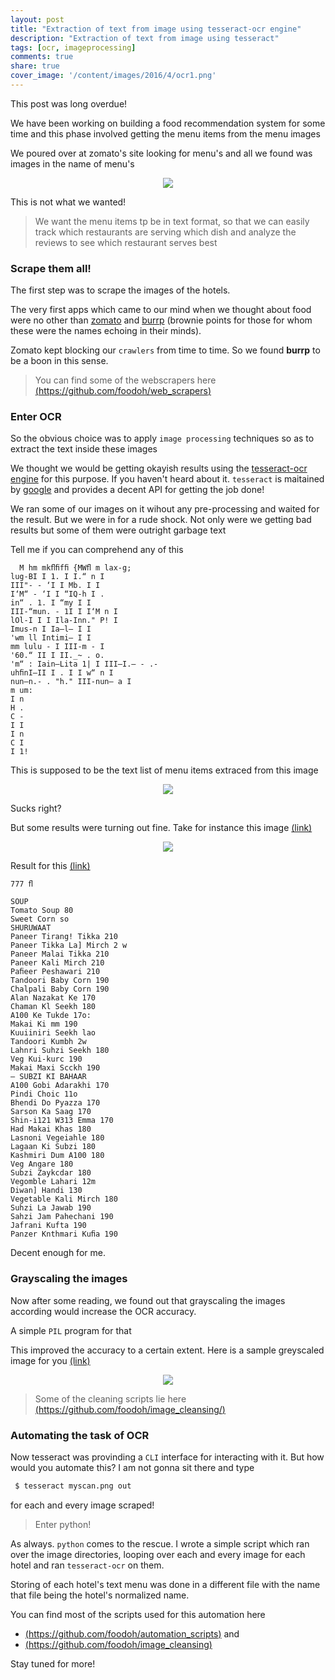 ```yaml
---
layout: post
title: "Extraction of text from image using tesseract-ocr engine"
description: "Extraction of text from image using tesseract"
tags: [ocr, imageprocessing]
comments: true
share: true
cover_image: '/content/images/2016/4/ocr1.png'
---
```


This post was long overdue!

We have been working on building a food recommendation system for some time and this phase involved getting the menu items from the menu images

We poured over at zomato's site looking for menu's and all we found was images in the name of menu's

<center><img src="http://www.tasdikrahman.com/content/images/2016/4/menu_img.jpg"></center>

This is not what we wanted! 

> We want the menu items tp be in text format, so that we can easily track which restaurants are serving which dish and analyze the reviews to see which restaurant serves best

### Scrape them all!

The first step was to scrape the images of the hotels.

The very first apps which came to our mind when we thought about food were no other than [zomato](https://zomato.com) and [burrp](http://burrp.com) (brownie points for those for whom these were the names echoing in their minds).

Zomato kept blocking our `crawlers` from time to time. So we found **burrp** to be a boon in this sense.

>You can find some of the webscrapers here [(https://github.com/foodoh/web_scrapers)](https://github.com/foodoh/web_scrapers)

### Enter OCR

So the obvious choice was to apply `image processing` techniques so as to extract the text inside these images

We thought we would be getting okayish results using the [tesseract-ocr engine](https://github.com/tesseract-ocr) for this purpose. If you haven't heard about it. `tesseract` is maitained by [google](http://google.com) and provides a decent API for getting the job done!

We ran some of our images on it wihout any pre-processing and waited for the result. But we were in for a rude shock. Not only were we getting bad results but some of them were outright garbage text

Tell me if you can comprehend any of this


      M hm mkﬂﬁfﬁ {MWﬂ m lax-g;
    lug-BI I 1. I I.“ n I
    III"- - ‘I I Mb. I I
    I‘M“ - ‘I I “IQ-h I .
    in“ . 1. I “my I I
    III-“mun. - 1I I I‘M n I
    lOl-I I I Ila-Inn." P! I
    Imus-n I Ia—l— I I
    'wm ll Intimi— I I
    mm lulu - I III-m - I
    '60.“ II I II._~ . o.
    'm“ : Iain—Lita 1| I III—I.— - .-
    uhﬁnI—II I . I I w“ n I
    nun—n.- . "h." III-nun— a I
    m um:
    I n
    H .
    C -
    I I
    I n
    C I
    I 1!


This is supposed to be the text list of menu items extraced from this image

<center><img src="http://www.tasdikrahman.com/content/images/2016/4/bad_img_ocr.jpg"></center>

Sucks right?

But some results were turning out fine. Take for instance this image [(link)](https://github.com/foodoh/ocrd_menus/blob/master/menu_images/1947-fine-indian-cuisine-banashankari-listing/1947-fine-indian-cuisine-banashankari-listing_1.jpg)

<center><img src="http://www.tasdikrahman.com/content/images/2016/4/good_img_ocr.jpg"></center>

Result for this [(link)](https://github.com/foodoh/ocrd_menus/blob/master/tesseract_menu_data/first_600_all_menus/1947-fine-indian-cuisine-banashankari-listing.txt)

    777 ﬂ

    SOUP
    Tomato Soup 80
    Sweet Corn so
    SHURUWAAT
    Paneer Tirang! Tikka 210
    Paneer Tikka La] Mirch 2 w
    Paneer Malai Tikka 210
    Paneer Kali Mirch 210
    Paﬁeer Peshawari 210
    Tandoori Baby Corn 190
    Chalpali Baby Corn 190
    Alan Nazakat Ke 170
    Chaman Kl Seekh 180
    A100 Ke Tukde 17o:
    Makai Ki mm 190
    Kuuiiniri Seekh lao
    Tandoori Kumbh 2w
    Lahnri Suhzi Seekh 180
    Veg Kui-kurc 190
    Makai Maxi Scckh 190
    — SUBZI KI BAHAAR
    A100 Gobi Adarakhi 170
    Pindi Choic 11o
    Bhendi Do Pyazza 170
    Sarson Ka Saag 170
    Shin-i121 W313 Emma 170
    Had Makai Khas 180
    Lasnoni Vegeiahle 180
    Lagaan Ki Subzi 180
    Kashmiri Dum A100 180
    Veg Angare 180
    Subzi Zaykcdar 180
    Vegomble Lahari 12m
    Diwan] Handi 130
    Vegetable Kali Mirch 180
    Suhzi La Jawab 190
    Sahzi Jam Pahechani 190
    Jafrani Kufta 190
    Panzer Knthmari Kuﬁa 190

Decent enough for me.

### Grayscaling the images 

Now after some reading, we found out that grayscaling the images according would increase the OCR accuracy.

A simple `PIL` program for that

<script src="https://gist.github.com/tasdikrahman/06239ec6986ce3d05b4dfd00cc038372.js"></script>

This improved the accuracy to a certain extent. Here is a sample greyscaled image for you [(link)](https://github.com/foodoh/scraped_menu_items/blob/master/light_cleaned_images/100-ft-boutique-bar-restaurant-indiranagar-listing/100-ft-boutique-bar-restaurant-indiranagar-listing_1_cleaned.jpg)

<center><img src="http://www.tasdikrahman.com/content/images/2016/4/greyscaled_img.jpg"></center>

> Some of the cleaning scripts lie here [(https://github.com/foodoh/image_cleansing/)](https://github.com/foodoh/image_cleansing/)

### Automating the task of OCR

Now tesseract was provinding a `CLI` interface for interacting with it. But how would you automate this? I am not gonna sit there and type 

```bash
 $ tesseract myscan.png out
```

for each and every image scraped!

> Enter python!

As always. `python` comes to the rescue. I wrote a simple script which ran over the image directories, looping over each and every image for each hotel and ran `tesseract-ocr` on them. 

Storing of each hotel's text menu was done in a different file with the name that file being the hotel's normalized name.

You can find most of the scripts used for this automation here 

- [(https://github.com/foodoh/automation_scripts)](https://github.com/foodoh/automation_scripts) and 
- [(https://github.com/foodoh/image_cleansing)](https://github.com/foodoh/image_cleansing)

Stay tuned for more!


